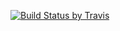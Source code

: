 [![Build Status by Travis](https://travis-ci.org/zoul/ohlasy.svg)](https://travis-ci.org/zoul/ohlasy)
